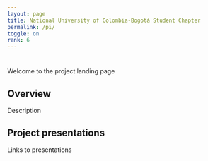 ```yaml
---
layout: page
title: National University of Colombia-Bogotá Student Chapter
permalink: /pi/
toggle: on
rank: 6
---
```


# 
Welcome to the project landing page

## Overview

Description

## Project presentations

Links to presentations
